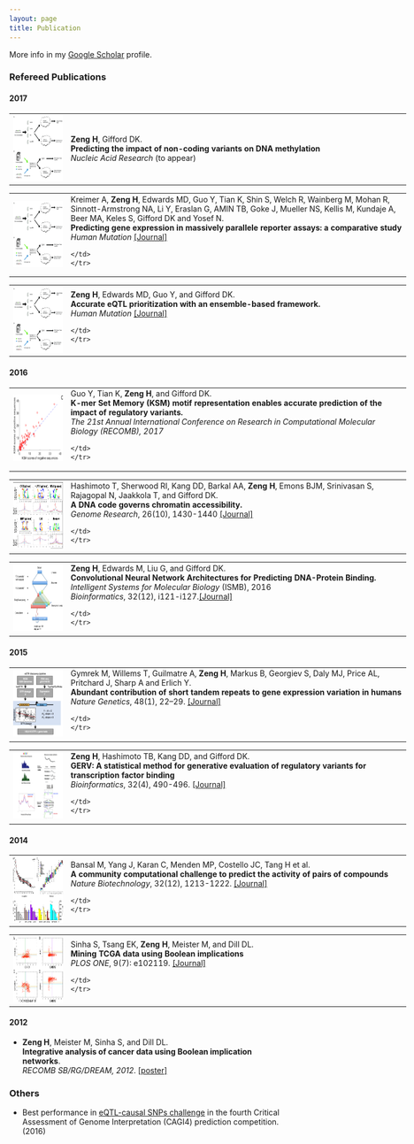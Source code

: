 ```yaml
---
layout: page
title: Publication
---
```

More info in my [Google Scholar](https://scholar.google.com/citations?user=5z2rh_oAAAAJ&hl=en) profile.

### Refereed Publications

#### 2017
<table style="width: 800px" class="style1" align="center">
	<tr>
	<td width="90" align="left">
<img src="../images/cagi.jpg" width="90" height="120"></td>	<td width="600"><b>Zeng H</b>, Gifford DK.
<br><b>Predicting the impact of non-coding variants on DNA methylation</b>
<br>
	<i>Nucleic Acid Research</i> (to appear)
	</td>
	</tr>
</table>

<table style="width: 800px" class="style1" align="center">
	<tr>
	<td width="90" align="left">
<img src="../images/cagi.jpg" width="90" height="120"></td>	<td width="600"> Kreimer A, <b>Zeng H</b>, Edwards MD, Guo Y, Tian K, Shin S, Welch R, Wainberg M, Mohan R, Sinnott-Armstrong NA, Li Y, Eraslan G, AMIN TB, Goke J, Mueller NS, Kellis M, Kundaje A, Beer MA, Keles S, Gifford DK and Yosef N.  
<br><b>Predicting gene expression in massively parallele reporter assays: a comparative study </b>
<br>
	<i>Human Mutation</i> <a href='http://onlinelibrary.wiley.com/doi/10.1002/humu.23197/abstract'>[Journal]</a>

	</td>
	</tr>
</table>

<table style="width: 800px" class="style1" align="center">
	<tr>
	<td width="90" align="left">
<img src="../images/cagi.jpg" width="90" height="120"></td>	<td width="600"> <b>Zeng H</b>, Edwards MD, Guo Y, and Gifford DK.
<br><b>Accurate eQTL prioritization with an ensemble-based framework.</b>
<br>
	<i>Human Mutation</i> <a href='http://onlinelibrary.wiley.com/doi/10.1002/humu.23198/abstract'>[Journal]</a>

	</td>
	</tr>
</table>


#### 2016
<table style="width: 800px" class="style1" align="center">
	<tr>
	<td width="90" align="left">
<img src="../images/ksm.png" width="90" height="120"></td>	<td width="600"> Guo Y, Tian K, <b>Zeng H</b>, and Gifford DK.
<br><b>K-mer Set Memory (KSM) motif representation enables accurate prediction of the impact of regulatory variants.</b>
<br>
	<i>The 21st Annual International Conference on Research in Computational Molecular Biology (RECOMB), 2017</i>

	</td>
	</tr>
</table>


	
<table style="width: 800px" class="style1" align="center">
	<tr>
	<td width="90" align="left">
<img src="../images/SCM.png" width="90" height="120"></td>	<td width="600"> Hashimoto T, Sherwood RI, Kang DD, Barkal AA, <b>Zeng H</b>, Emons BJM, Srinivasan S, Rajagopal N, Jaakkola T, and Gifford DK.
<br><b>A DNA code governs chromatin accessibility.</b>
<br>
	<i>Genome Research</i>, 26(10), 1430-1440 <a href='http://genome.cshlp.org/content/early/2016/07/25/gr.199778.115.abstract'>[Journal]</a>

	</td>
	</tr>
</table>



<table style="width: 800px" class="style1" align="center">
	<tr>
	<td width="90" align="left">
<img src="../images/ISMB2016.png" width="90" height="120"></td>	<td width="600"> <b>Zeng H</b>,  Edwards M, Liu G, and Gifford DK. 
<br><b>Convolutional Neural Network Architectures for Predicting DNA-Protein Binding.</b>
<br>
	<i>Intelligent Systems for Molecular Biology</i> (ISMB), 2016
	<br>
	<i>Bioinformatics</i>, 32(12), i121-i127.<a href='http://bioinformatics.oxfordjournals.org/content/32/12/i121.short'>[Journal]</a>

	</td>
	</tr>
</table>

#### 2015
<table style="width: 800px" class="style1" align="center">
	<tr>
	<td width="90" align="left">
<img src="../images/NG2015.png" width="90" height="120"></td>	<td width="600"> Gymrek M, Willems T, Guilmatre A, <b>Zeng H</b>,  Markus B,  Georgiev S, Daly MJ, Price AL, Pritchard J,  Sharp A and Erlich Y. 
<br><b>Abundant contribution of short tandem repeats to gene expression variation in humans</b>
<br>
	<i>Nature Genetics</i>, 48(1), 22–29.  <a href='http://www.nature.com/ng/journal/vaop/ncurrent/full/ng.3461.html'>[Journal]</a>

	</td>
	</tr>
</table>

<table style="width: 800px" class="style1" align="center">
	<tr>
	<td width="90" align="left">
<img src="../images/gerv-img2.jpg" width="90" height="120"></td>	<td width="600"> <b>Zeng H</b>, Hashimoto TB, Kang DD, and Gifford DK.   
<br><b>GERV: A statistical method for generative evaluation of regulatory variants for transcription factor binding</b>
<br>
	<i>Bioinformatics</i>, 32(4), 490-496. <a href='http://bioinformatics.oxfordjournals.org/content/early/2015/11/05/bioinformatics.btv565'>[Journal]</a>

	</td>
	</tr>
</table>



#### 2014

<table style="width: 800px" class="style1" align="center">
	<tr>
	<td width="90" align="left">
<img src="../images/nbt.3052-F2.jpg" width="90" height="120"></td>	<td width="600"> Bansal M, Yang J, Karan C, Menden MP, Costello JC, Tang H et al. 
<br><b>A community computational challenge to predict the activity of pairs of compounds</b>
<br>
	<i>Nature Biotechnology</i>, 32(12), 1213-1222. <a href='http://www.nature.com/nbt/journal/v32/n12/full/nbt.3052.html'>[Journal]</a>

	</td>
	</tr>
</table>
	

<table style="width: 800px" class="style1" align="center">
	<tr>
	<td width="90" align="left">
<img src="../images/journal.pone.0102119.g001.png" width="90" height="120"></td>	<td width="600"> Sinha S, Tsang EK, <b>Zeng H</b>, Meister M, and Dill DL.    
<br><b>Mining TCGA data using Boolean implications</b>
<br>
	<i>PLOS ONE</i>, 9(7): e102119.  <a href='http://www.plosone.org/article/info%3Adoi%2F10.1371%2Fjournal.pone.0102119'>[Journal]</a>

	</td>
	</tr>
</table>


#### 2012
* **Zeng H**, Meister M, Sinha S, and Dill DL.   
	<b>Integrative analysis of cancer data using Boolean implication networks</b>.  
	_RECOMB SB/RG/DREAM, 2012_. [[poster]](http://www.mit.edu/~haoyangz/files/ugvrPoster.pdf)


### Others
+ Best performance in [eQTL-causal SNPs challenge](https://genomeinterpretation.org/content/4-eQTL-causal_SNPs) in the fourth Critical Assessment of Genome Interpretation (CAGI4) prediction competition. (2016)
